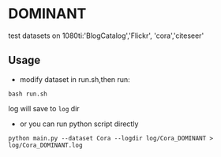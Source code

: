 # DOMINANT
test datasets on 1080ti:'BlogCatalog','Flickr', 'cora','citeseer'
## Usage

- modify dataset in run.sh,then run:
```shell
bash run.sh
```
log will save to `log` dir

- or you can run python script directly
```shell
python main.py --dataset Cora --logdir log/Cora_DOMINANT > log/Cora_DOMINANT.log
```